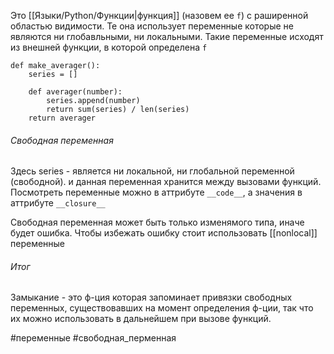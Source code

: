 Это [[Языки/Python/Функции|функция]] (назовем ее `f`) с раширенной областью видимости. 
Те она использует переменные которые не являются ни глобавльными, ни локальными. Такие переменные исходят из внешней функции, в которой определена `f`

```
def make_averager():
	series = []

	def averager(number):
		series.append(number)
		return sum(series) / len(series)
	return averager
```

###### Свободная переменная
Здесь series - является ни локальной, ни глобальной переменной (свободной).
и данная переменная хранится между вызовами функций. Посмотреть переменные можно в аттрибуте `__code__`, а значения в аттрибуте `__closure__`

Свободная переменная может быть только изменямого типа, иначе будет ошибка. Чтобы избежать ошибку стоит использовать [[nonlocal]] переменные
###### Итог
Замыкание - это ф-ция которая запоминает привязки свободных переменных, существовавших на момент определения ф-ции, так что их можно использовать в дальнейшем при вызове функций.


#переменные #свободная_перменная